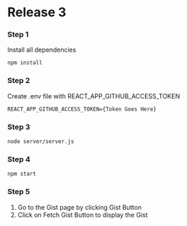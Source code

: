 # Release 3
### Step 1
Install all dependencies
```
npm install
```
### Step 2
Create .env file with REACT_APP_GITHUB_ACCESS_TOKEN
```
REACT_APP_GITHUB_ACCESS_TOKEN={Token Goes Here}
```
### Step 3
```
node server/server.js
```
### Step 4
```
npm start
```
### Step 5
1. Go to the Gist page by clicking Gist Button
2. Click on Fetch Gist Button to display the Gist
